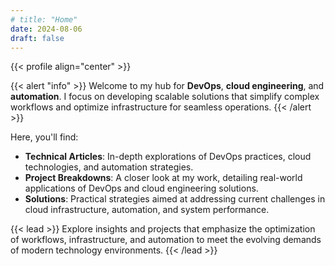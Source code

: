 ```yaml
---
# title: "Home"
date: 2024-08-06
draft: false
---
```


{{< profile align="center" >}} 

{{< alert "info" >}} 
Welcome to my hub for **DevOps**, **cloud engineering**, and **automation**. I focus on developing scalable solutions that simplify complex workflows and optimize infrastructure for seamless operations.
{{< /alert >}}

Here, you'll find:

- **Technical Articles**: In-depth explorations of DevOps practices, cloud technologies, and automation strategies.
- **Project Breakdowns**: A closer look at my work, detailing real-world applications of DevOps and cloud engineering solutions.
- **Solutions**: Practical strategies aimed at addressing current challenges in cloud infrastructure, automation, and system performance.

{{< lead >}}
Explore insights and projects that emphasize the optimization of workflows, infrastructure, and automation to meet the evolving demands of modern technology environments.
{{< /lead >}}

<!-- {{< badge >}}
Welcome to my personal corner of the web, here you'll find my latest articles, project breakdowns, and real-world solutions, aimed at simplifying complex problems and optimizing workflows. Whether you're a fellow tech enthusiast, a developer, or just curious about what I’m working on, I hope you’ll find something valuable.
{{< /badge >}} -->